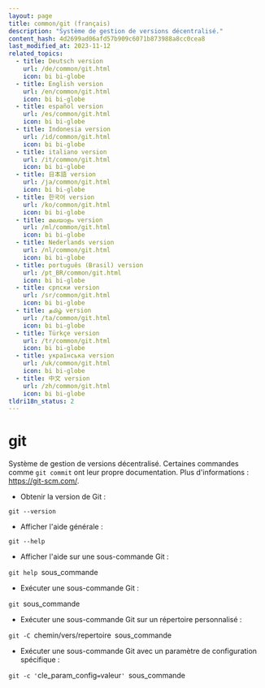 ```yaml
---
layout: page
title: common/git (français)
description: "Système de gestion de versions décentralisé."
content_hash: 4d2699ad06afd57b909c6071b873988a8cc0cea8
last_modified_at: 2023-11-12
related_topics:
  - title: Deutsch version
    url: /de/common/git.html
    icon: bi bi-globe
  - title: English version
    url: /en/common/git.html
    icon: bi bi-globe
  - title: español version
    url: /es/common/git.html
    icon: bi bi-globe
  - title: Indonesia version
    url: /id/common/git.html
    icon: bi bi-globe
  - title: italiano version
    url: /it/common/git.html
    icon: bi bi-globe
  - title: 日本語 version
    url: /ja/common/git.html
    icon: bi bi-globe
  - title: 한국어 version
    url: /ko/common/git.html
    icon: bi bi-globe
  - title: മലയാളം version
    url: /ml/common/git.html
    icon: bi bi-globe
  - title: Nederlands version
    url: /nl/common/git.html
    icon: bi bi-globe
  - title: português (Brasil) version
    url: /pt_BR/common/git.html
    icon: bi bi-globe
  - title: српски version
    url: /sr/common/git.html
    icon: bi bi-globe
  - title: தமிழ் version
    url: /ta/common/git.html
    icon: bi bi-globe
  - title: Türkçe version
    url: /tr/common/git.html
    icon: bi bi-globe
  - title: українська version
    url: /uk/common/git.html
    icon: bi bi-globe
  - title: 中文 version
    url: /zh/common/git.html
    icon: bi bi-globe
tldri18n_status: 2
---
```

# git

Système de gestion de versions décentralisé.
Certaines commandes comme `git commit` ont leur propre documentation.
Plus d'informations : <https://git-scm.com/>.

- Obtenir la version de Git :

`git --version`

- Afficher l'aide générale :

`git --help`

- Afficher l'aide sur une sous-commande Git :

`git help `<span class="tldr-var badge badge-pill bg-dark-lm bg-white-dm text-white-lm text-dark-dm font-weight-bold">sous_commande</span>

- Exécuter une sous-commande Git :

`git `<span class="tldr-var badge badge-pill bg-dark-lm bg-white-dm text-white-lm text-dark-dm font-weight-bold">sous_commande</span>

- Exécuter une sous-commande Git sur un répertoire personnalisé :

`git -C `<span class="tldr-var badge badge-pill bg-dark-lm bg-white-dm text-white-lm text-dark-dm font-weight-bold">chemin/vers/repertoire</span>` `<span class="tldr-var badge badge-pill bg-dark-lm bg-white-dm text-white-lm text-dark-dm font-weight-bold">sous_commande</span>

- Exécuter une sous-commande Git avec un paramètre de configuration spécifique :

`git -c '`<span class="tldr-var badge badge-pill bg-dark-lm bg-white-dm text-white-lm text-dark-dm font-weight-bold">cle_param_config</span>`=`<span class="tldr-var badge badge-pill bg-dark-lm bg-white-dm text-white-lm text-dark-dm font-weight-bold">valeur</span>`' `<span class="tldr-var badge badge-pill bg-dark-lm bg-white-dm text-white-lm text-dark-dm font-weight-bold">sous_commande</span>
